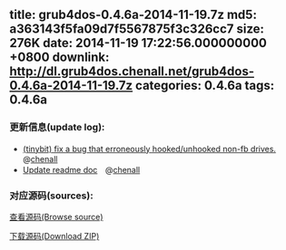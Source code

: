 title: grub4dos-0.4.6a-2014-11-19.7z
md5: a363143f5fa09d7f5567875f3c326cc7
size: 276K
date: 2014-11-19 17:22:56.000000000 +0800
downlink: http://dl.grub4dos.chenall.net/grub4dos-0.4.6a-2014-11-19.7z
categories: 0.4.6a
tags: 0.4.6a
---


### 更新信息(update log):
  * [(tinybit) fix a bug that erroneously hooked/unhooked non-fb drives.](https://github.com/chenall/grub4dos/commit/f58722c624e5c74f00f62640664770e0ec900c33)　@[chenall](https://github.com/chenall)
  * [Update readme doc](https://github.com/chenall/grub4dos/commit/a656a22ac99e362cd435e76626f93a82b7d3b9ed)　@[chenall](https://github.com/chenall)

### 对应源码(sources):
  [查看源码(Browse source)](https://github.com/chenall/grub4dos/tree/a656a22ac99e362cd435e76626f93a82b7d3b9ed)

  [下载源码(Download ZIP)](https://github.com/chenall/grub4dos/archive/a656a22ac99e362cd435e76626f93a82b7d3b9ed.zip)
